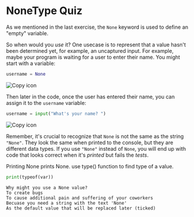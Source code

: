 # NoneType Quiz

As we mentioned in the last exercise, the `None` keyword is used to define an "empty" variable.

So when would you _use_ it? One usecase is to represent that a value hasn't been determined yet, for example, an uncaptured input. For example, maybe your program is waiting for a user to enter their name. You might start with a variable:

```py
username = None
```

![Copy icon](/img/copy_icon.svg)

Then later in the code, once the user has entered their name, you can assign it to the `username` variable:

```py
username = input("What's your name? ")
```

![Copy icon](/img/copy_icon.svg)

Remember, it's crucial to recognize that `None` is not the same as the string `"None"`. They look the same when printed to the console, but they are different data types. If you use `"None"` instead of `None`, you will end up with code that looks correct when it's _printed_ but fails the _tests_.

Printing None prints None. use type() function to find type of a value.
```py
print(typeof(var))
```


```
Why might you use a None value?
To create bugs
To cause additional pain and suffering of your coworkers
Becuase you need a string with the text 'None'
As the default value that will be replaced later (ticked)
```

